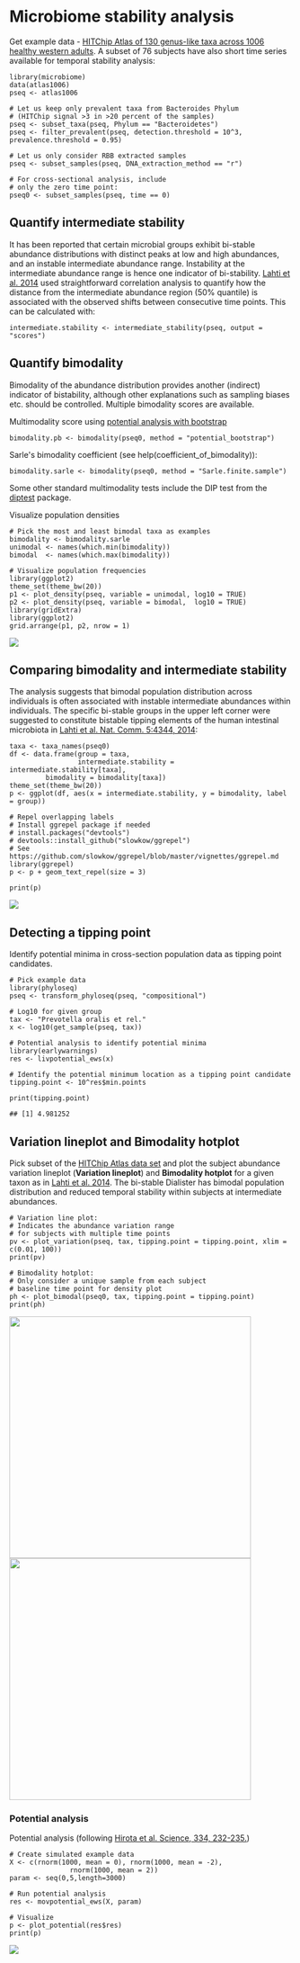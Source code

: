 <!--
  %\VignetteEngine{knitr::rmarkdown}
  %\VignetteIndexEntry{microbiome tutorial - stability}
  %\usepackage[utf8]{inputenc}
  %\VignetteEncoding{UTF-8}  
-->
Microbiome stability analysis
=============================

Get example data - [HITChip Atlas of 130 genus-like taxa across 1006
healthy western
adults](http://www.nature.com/ncomms/2014/140708/ncomms5344/full/ncomms5344.html).
A subset of 76 subjects have also short time series available for
temporal stability analysis:

    library(microbiome)
    data(atlas1006)
    pseq <- atlas1006

    # Let us keep only prevalent taxa from Bacteroides Phylum
    # (HITChip signal >3 in >20 percent of the samples)
    pseq <- subset_taxa(pseq, Phylum == "Bacteroidetes")
    pseq <- filter_prevalent(pseq, detection.threshold = 10^3, prevalence.threshold = 0.95)

    # Let us only consider RBB extracted samples
    pseq <- subset_samples(pseq, DNA_extraction_method == "r")

    # For cross-sectional analysis, include
    # only the zero time point:
    pseq0 <- subset_samples(pseq, time == 0)

Quantify intermediate stability
-------------------------------

It has been reported that certain microbial groups exhibit bi-stable
abundance distributions with distinct peaks at low and high abundances,
and an instable intermediate abundance range. Instability at the
intermediate abundance range is hence one indicator of bi-stability.
[Lahti et al.
2014](http://www.nature.com/ncomms/2014/140708/ncomms5344/full/ncomms5344.html)
used straightforward correlation analysis to quantify how the distance
from the intermediate abundance region (50% quantile) is associated with
the observed shifts between consecutive time points. This can be
calculated with:

    intermediate.stability <- intermediate_stability(pseq, output = "scores")

Quantify bimodality
-------------------

Bimodality of the abundance distribution provides another (indirect)
indicator of bistability, although other explanations such as sampling
biases etc. should be controlled. Multiple bimodality scores are
available.

Multimodality score using [potential analysis with
bootstrap](http://www.nature.com/ncomms/2014/140708/ncomms5344/full/ncomms5344.html)

    bimodality.pb <- bimodality(pseq0, method = "potential_bootstrap")

Sarle's bimodality coefficient (see help(coefficient\_of\_bimodality)):

    bimodality.sarle <- bimodality(pseq0, method = "Sarle.finite.sample")

Some other standard multimodality tests include the DIP test from the
[diptest](https://cran.r-project.org/web/packages/diptest/index.html)
package.

Visualize population densities

    # Pick the most and least bimodal taxa as examples
    bimodality <- bimodality.sarle
    unimodal <- names(which.min(bimodality))
    bimodal  <- names(which.max(bimodality))

    # Visualize population frequencies
    library(ggplot2)
    theme_set(theme_bw(20))
    p1 <- plot_density(pseq, variable = unimodal, log10 = TRUE) 
    p2 <- plot_density(pseq, variable = bimodal,  log10 = TRUE) 
    library(gridExtra)
    library(ggplot2)
    grid.arrange(p1, p2, nrow = 1)

![](Stability_files/figure-markdown_strict/stability2-1.png)

Comparing bimodality and intermediate stability
-----------------------------------------------

The analysis suggests that bimodal population distribution across
individuals is often associated with instable intermediate abundances
within individuals. The specific bi-stable groups in the upper left
corner were suggested to constitute bistable tipping elements of the
human intestinal microbiota in [Lahti et al. Nat. Comm. 5:4344,
2014](http://www.nature.com/ncomms/2014/140708/ncomms5344/full/ncomms5344.html):

    taxa <- taxa_names(pseq0)
    df <- data.frame(group = taxa,
                     intermediate.stability = intermediate.stability[taxa],
             bimodality = bimodality[taxa])
    theme_set(theme_bw(20))
    p <- ggplot(df, aes(x = intermediate.stability, y = bimodality, label = group))

    # Repel overlapping labels
    # Install ggrepel package if needed
    # install.packages("devtools")
    # devtools::install_github("slowkow/ggrepel")
    # See https://github.com/slowkow/ggrepel/blob/master/vignettes/ggrepel.md
    library(ggrepel)
    p <- p + geom_text_repel(size = 3)

    print(p)

![](figure/bimodalitybistability-1.png)

Detecting a tipping point
-------------------------

Identify potential minima in cross-section population data as tipping
point candidates.

    # Pick example data
    library(phyloseq)
    pseq <- transform_phyloseq(pseq, "compositional")

    # Log10 for given group
    tax <- "Prevotella oralis et rel."
    x <- log10(get_sample(pseq, tax))

    # Potential analysis to identify potential minima
    library(earlywarnings)
    res <- livpotential_ews(x)

    # Identify the potential minimum location as a tipping point candidate 
    tipping.point <- 10^res$min.points

    print(tipping.point)

    ## [1] 4.981252

Variation lineplot and Bimodality hotplot
-----------------------------------------

Pick subset of the [HITChip Atlas data
set](http://doi.org/10.5061/dryad.pk75d) and plot the subject abundance
variation lineplot (**Variation lineplot**) and **Bimodality hotplot**
for a given taxon as in [Lahti et al.
2014](http://www.nature.com/ncomms/2014/140708/ncomms5344/full/ncomms5344.html).
The bi-stable Dialister has bimodal population distribution and reduced
temporal stability within subjects at intermediate abundances.

    # Variation line plot:
    # Indicates the abundance variation range
    # for subjects with multiple time points
    pv <- plot_variation(pseq, tax, tipping.point = tipping.point, xlim = c(0.01, 100))
    print(pv)

    # Bimodality hotplot:
    # Only consider a unique sample from each subject
    # baseline time point for density plot
    ph <- plot_bimodal(pseq0, tax, tipping.point = tipping.point)
    print(ph)

<img src="figure/stability-variationplot-1.png" width="430px" /><img src="figure/stability-variationplot-2.png" width="430px" />

### Potential analysis

Potential analysis (following [Hirota et al. Science, 334,
232-235.](http://www.sciencemag.org/content/334/6053/232.long))

    # Create simulated example data
    X <- c(rnorm(1000, mean = 0), rnorm(1000, mean = -2), 
                   rnorm(1000, mean = 2))
    param <- seq(0,5,length=3000) 

    # Run potential analysis
    res <- movpotential_ews(X, param)

    # Visualize
    p <- plot_potential(res$res)
    print(p)

![](Stability_files/figure-markdown_strict/movpotential-1.png)
